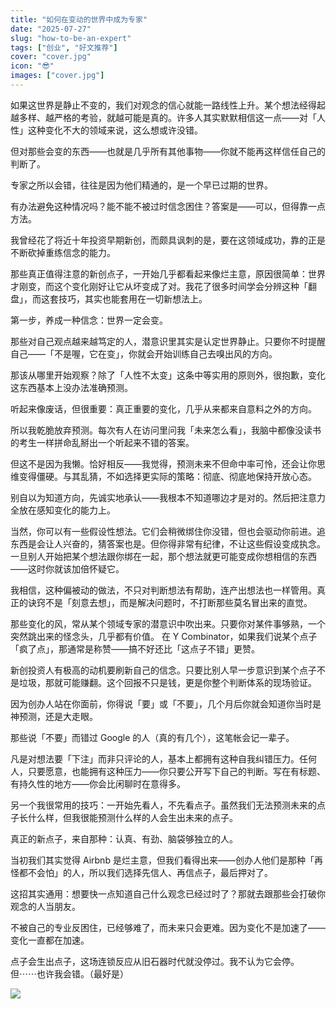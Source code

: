 ```yaml
---
title: "如何在变动的世界中成为专家"
date: "2025-07-27"
slug: "how-to-be-an-expert"
tags: ["创业", "好文推荐"]
cover: "cover.jpg"
icon: "😎"
images: ["cover.jpg"]
---
```

如果这世界是静止不变的，我们对观念的信心就能一路线性上升。某个想法经得起越多样、越严格的考验，就越可能是真的。许多人其实默默相信这一点——对「人性」这种变化不大的领域来说，这么想或许没错。



但对那些会变的东西——也就是几乎所有其他事物——你就不能再这样信任自己的判断了。



专家之所以会错，往往是因为他们精通的，是一个早已过期的世界。



有办法避免这种情况吗？能不能不被过时信念困住？答案是——可以，但得靠一点方法。



我曾经花了将近十年投资早期新创，而颇具讽刺的是，要在这领域成功，靠的正是不断砍掉重练信念的能力。



那些真正值得注意的新创点子，一开始几乎都看起来像烂主意，原因很简单：世界才刚变，而这个变化刚好让它从坏变成了对。我花了很多时间学会分辨这种「翻盘」，而这套技巧，其实也能套用在一切新想法上。



第一步，养成一种信念：世界一定会变。



那些对自己观点越来越笃定的人，潜意识里其实是认定世界静止。只要你不时提醒自己——「不是喔，它在变」，你就会开始训练自己去嗅出风的方向。



那该从哪里开始观察？除了「人性不太变」这条中等实用的原则外，很抱歉，变化这东西基本上没办法准确预测。



听起来像废话，但很重要：真正重要的变化，几乎从来都来自意料之外的方向。



所以我乾脆放弃预测。每次有人在访问里问我「未来怎么看」，我脑中都像没读书的考生一样拼命乱掰出一个听起来不错的答案。



但这不是因为我懒。恰好相反——我觉得，预测未来不但命中率可怜，还会让你思维变得僵硬。与其乱猜，不如选择更实际的策略：彻底、彻底地保持开放心态。



别自以为知道方向，先诚实地承认——我根本不知道哪边才是对的。然后把注意力全放在感知变化的能力上。



当然，你可以有一些假设性想法。它们会稍微绑住你没错，但也会驱动你前进。追东西是会让人兴奋的，猜答案也是。但你得非常有纪律，不让这些假设变成执念。
一旦别人开始把某个想法跟你绑在一起，那个想法就更可能变成你想相信的东西——这时你就该加倍怀疑它。



我相信，这种偏被动的做法，不只对判断想法有帮助，连产出想法也一样管用。真正的诀窍不是「刻意去想」，而是解决问题时，不打断那些莫名冒出来的直觉。



那些变化的风，常从某个领域专家的潜意识中吹出来。只要你对某件事够熟，一个突然跳出来的怪念头，几乎都有价值。
在 Y Combinator，如果我们说某个点子「疯了点」，那通常是称赞——搞不好还比「这点子不错」更赞。



新创投资人有极高的动机要刷新自己的信念。只要比别人早一步意识到某个点子不是垃圾，那就可能赚翻。这个回报不只是钱，更是你整个判断体系的现场验证。



因为创办人站在你面前，你得说「要」或「不要」，几个月后你就会知道你当时是神预测，还是大走眼。



那些说「不要」而错过 Google 的人（真的有几个），这笔帐会记一辈子。



凡是对想法要「下注」而非只评论的人，基本上都拥有这种自我纠错压力。任何人，只要愿意，也能拥有这种压力——你只要公开写下自己的判断。写在有标题、有持久性的地方——你会比闲聊时在意得多。



另一个我很常用的技巧：一开始先看人，不先看点子。虽然我们无法预测未来的点子长什么样，但我很能预测什么样的人会生出未来的点子。



真正的新点子，来自那种：认真、有劲、脑袋够独立的人。



当初我们其实觉得 Airbnb 是烂主意，但我们看得出来——创办人他们是那种「再怪都不会怕」的人，所以我们选择先信人、再信点子，最后押对了。



这招其实通用：想要快一点知道自己什么观念已经过时了？那就去跟那些会打破你观念的人当朋友。



不被自己的专业反困住，已经够难了，而未来只会更难。因为变化不是加速了——变化一直都在加速。



点子会生出点子，这场连锁反应从旧石器时代就没停过。我不认为它会停。
但⋯⋯也许我会错。（最好是）




![](https://prod-files-secure.s3.us-west-2.amazonaws.com/112d0858-5090-4d34-a606-b75eb8d65fd2/46476355-9cf3-4e99-9b7a-3531bc426380/1000202064.png?X-Amz-Algorithm=AWS4-HMAC-SHA256&X-Amz-Content-Sha256=UNSIGNED-PAYLOAD&X-Amz-Credential=ASIAZI2LB466Y72GQTLO%2F20250922%2Fus-west-2%2Fs3%2Faws4_request&X-Amz-Date=20250922T062113Z&X-Amz-Expires=3600&X-Amz-Security-Token=IQoJb3JpZ2luX2VjEJ7%2F%2F%2F%2F%2F%2F%2F%2F%2F%2FwEaCXVzLXdlc3QtMiJIMEYCIQDMp4tFls6hgryzApD4IaYqR92UwCAt4X7169ii84uJHwIhAOEpPFBBDHVoe7UV1kGp9dVz3CCZ2kQgA1XbbktaqXCFKv8DCCcQABoMNjM3NDIzMTgzODA1Igyj9q6UbKUtyfpB7Tsq3AN1zefL4q%2Bq1%2FUIEf%2FyqthJYiJKMzePg0Qx%2BogsUrHPxHSiayupCojgG8P7GmOPOwPgHkwumKo24xJiQhxSIzPEV3fLJGU195d8BvPEhuJsFkqWkboOtcJDw7xCCpLd2XL0rfO02etR0H2etufAVBtatbvdBKHwkXTWnqRSjFXm%2BzoQLd2SHW640qQtmPtkGex7gudFgLtgGVk8vMI8CoaY9FowsGioLYYPkD40sY%2BMu2SLu01Kh0%2F%2BEQ9LAZq6ASjGpvLeH0vkW%2BrErc4I40XJtCI3AgHufe0izVZAEWx%2BusRxWEUA9JYWex2BUYfv%2BKFS26jkW%2BmRGrLdcrYKhzJLg657ciXdXnLhfpQGy3HCTRSKR%2BaSceypwqDjHtBjXL%2F6RFEFeQ6eRpjBh1ZqsSXT6AhCxj7Gx3PDl8DczHrLszlSWjXRaGq2Rzvm5SqNtYKasvtFub6sYortyNWb%2FcHlTheKMoNF4Q3nZfGAlZBHLtI4zMB65AzL%2F7lWxyyOXjJAtMkq5LJZWE2xi14uMhWJ9t5iB%2F5hWoJ9UrZAgiT0LszDYECtpk0qfng7ZoFUjqnkV2hYP1eblBfZOZ5ppwIyzl67uKiSWNjVM2XbC6Ly3wqibW9Vwb7HOzG2fDDDy8PGBjqkAbmAezvZYj8QES5%2BXNYcCq37YwJxfEkq0L6x9%2FkbBVbDrMg%2FllTPjB8gzCTsNn58RbF7TPZSyVucjsBpejH%2BXGVGquDaivPy7ErtNgIUJlYwwmpk6tRToKVmsNxzek8gSsmwRDR7n3V778KIgyPpMF1UBi6O7%2FNaaP0dTxmebbmOyLqNKuVSI1egZ362IIZbw47h%2FuUxG3zIvMF7dsfo8i203y2F&X-Amz-Signature=1f6749c9d7e644f9d5b9ab65b767ab1a778dca099d2ccf7d351df3cc23f9d59e&X-Amz-SignedHeaders=host&x-amz-checksum-mode=ENABLED&x-id=GetObject)

